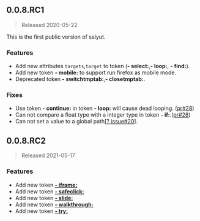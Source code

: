 ## 0.0.8.RC1
> Released 2020-05-22

This is the first public version of salyut.

### Features

- Add new attributes `targets`,`target` to token (**- select:**,**- loop:**, **- find:**).
- Add new token **- mobile:** to support run firefox as mobile mode. 
- Deprecated token **- switchtmptab:**,**- closetmptab:**.

### Fixes

- Use token **- continue:** in token **- loop:** will cause dead looping. ([pr#28](https://github.com/shenruisi/salyut/pull/28))
- Can not compare a float type with a integer type in token **- if:**.([pr#28](https://github.com/shenruisi/salyut/pull/28))
- Can not set a value to a global path[[?](https://www.trico.cloud/tricoDoc/var/index.html),[issue#20](https://github.com/shenruisi/salyut/issues/20)].

## 0.0.8.RC2
> Released 2021-05-17

### Features
- Add new token [**- iframe:**](https://www.trico.cloud/doc/iframe/index.html)
- Add new token [**- safeclick:**](https://www.trico.cloud/doc/safeclick/index.html)
- Add new token [**- slide:**](https://www.trico.cloud/doc/slide/index.html)
- Add new token [**- walkthrough:**](https://www.trico.cloud/doc/walkthrough/index.html)
- Add new token [**- try:**](https://www.trico.cloud/doc/try/index.html)

